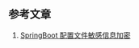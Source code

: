 ## 参考文章

1. [SpringBoot 配置文件敏感信息加密](https://z.itpub.net/article/detail/3A3B1D11AB9B269526BA71DB21E81751)